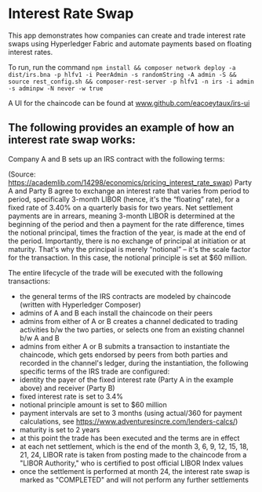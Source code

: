 # Interest Rate Swap

This app demonstrates how companies can create and trade interest rate swaps using Hyperledger Fabric and automate payments based on floating interest rates.

To run, run the command `npm install && composer network deploy -a dist/irs.bna -p hlfv1 -i PeerAdmin -s randomString -A admin -S && source rest_config.sh && composer-rest-server -p hlfv1 -n irs -i admin -s adminpw -N never -w true`

A UI for the chaincode can be found at www.github.com/eacoeytaux/irs-ui

## The following provides an example of how an interest rate swap works:

Company A and B sets up an IRS contract with the following terms:

(Source: https://academlib.com/14298/economics/pricing_interest_rate_swap)
Party A and Party B agree to exchange an interest rate that varies from period to period, specifically 3-month LIBOR (hence, it's the “floating” rate), for a fixed rate of 3.40% on a quarterly basis for two years. Net settlement payments are in arrears, meaning 3-month LIBOR is determined at the beginning of the period and then a payment for the rate difference, times the notional principal, times the fraction of the year, is made at the end of the period. Importantly, there is no exchange of principal at initiation or at maturity. That's why the principal is merely “notional” – it's the scale factor for the transaction. In this case, the notional principle is set at $60 million.

The entire lifecycle of the trade will be executed with the following transactions:

- the general terms of the IRS contracts are modeled by chaincode (written with Hyperledger Composer)
- admins of A and B each install the chaincode on their peers
- admins from either of A or B creates a channel dedicated to trading activities b/w the two parties, or selects one from an existing channel b/w A and B
- admins from either A or B submits a transaction to instantiate the chaincode, which gets endorsed by peers from both parties and recorded in the channel's ledger, during the instantiation, the following specific terms of the IRS trade are configured:
- identity the payer of the fixed interest rate (Party A in the example above) and receiver (Party B)
- fixed interest rate is set to 3.4%
- notional principle amount is set to $60 million
- payment intervals are set to 3 months (using actual/360 for payment calculations, see https://www.adventuresincre.com/lenders-calcs/)
- maturity is set to 2 years
- at this point the trade has been executed and the terms are in effect
- at each net settlement, which is the end of the month 3, 6, 9, 12, 15, 18, 21, 24, LIBOR rate is taken from posting made to the chaincode from a "LIBOR Authority," who is certified to post official LIBOR Index values
- once the settlement is performed at month 24, the interest rate swap is marked as "COMPLETED" and will not perform any further settlements
